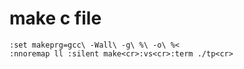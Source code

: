 # make c file
```vim
:set makeprg=gcc\ -Wall\ -g\ %\ -o\ %<
:nnoremap ll :silent make<cr>:vs<cr>:term ./tp<cr>
```

